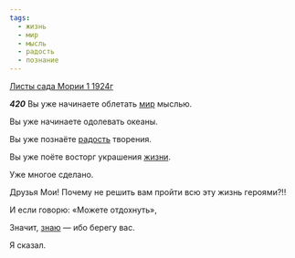 ```yaml
---
tags:
  - жизнь
  - мир
  - мысль
  - радость
  - познание
---
```


[Листы сада Мории 1 1924г](https://127.0.0.1:4002/agni/1924)

___420___
Вы уже начинаете облетать [мир](../../../tags/#мир) мыслью.   

Вы уже начинаете одолевать океаны.   

Вы уже познаёте [радость](../../../tags/#радость) творения.   

Вы уже поёте восторг украшения [жизни](../../../tags/#жизнь).   

Уже многое сделано.   

Друзья Мои! Почему не решить вам пройти всю эту жизнь героями?!!   

И если говорю: «Можете отдохнуть»,   

Значит, [знаю](../../../tags/#познание) — ибо берегу вас.   

Я сказал.   

